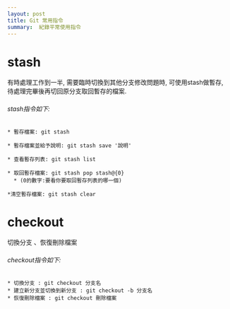 ```yaml
---
layout: post
title: Git 常用指令
summary:  紀錄平常使用指令
---
```

# stash

有時處理工作到一半, 需要臨時切換到其他分支修改問題時, 可使用stash做暫存, 待處理完畢後再切回原分支取回暫存的檔案.

###### stash指令如下:
```
* 暫存檔案: git stash

* 暫存檔案並給予說明: git stash save '說明'

* 查看暫存列表: git stash list

* 取回暫存檔案: git stash pop stash@{0} 
  * (0的數字:要看你要取回暫存列表的哪一個)
  
*清空暫存檔案: git stash clear
```

# checkout 
切換分支 、恢復刪除檔案

###### checkout指令如下:
```
* 切換分支 : git checkout 分支名
* 建立新分支並切換到新分支 : git checkout -b 分支名
* 恢復刪除檔案 : git checkout 刪除檔案
```
